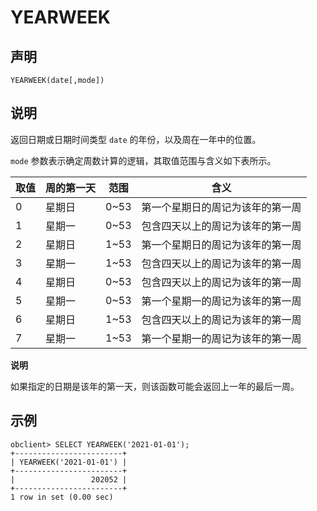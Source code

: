 YEARWEEK 
=============================



声明 
-----------------------

```unknow
YEARWEEK(date[,mode])
```



说明 
-----------------------

返回日期或日期时间类型 `date` 的年份，以及周在一年中的位置。

`mode` 参数表示确定周数计算的逻辑，其取值范围与含义如下表所示。


| 取值 | 周的第一天 |  范围   |        含义        |
|----|-------|-------|------------------|
| 0  | 星期日   | 0\~53 | 第一个星期日的周记为该年的第一周 |
| 1  | 星期一   | 0\~53 | 包含四天以上的周记为该年的第一周 |
| 2  | 星期日   | 1\~53 | 第一个星期日的周记为该年的第一周 |
| 3  | 星期一   | 1\~53 | 包含四天以上的周记为该年的第一周 |
| 4  | 星期日   | 0\~53 | 包含四天以上的周记为该年的第一周 |
| 5  | 星期一   | 0\~53 | 第一个星期一的周记为该年的第一周 |
| 6  | 星期日   | 1\~53 | 包含四天以上的周记为该年的第一周 |
| 7  | 星期一   | 1\~53 | 第一个星期一的周记为该年的第一周 |


**说明**



如果指定的日期是该年的第一天，则该函数可能会返回上一年的最后一周。

示例 
-----------------------

```unknow
obclient> SELECT YEARWEEK('2021-01-01');
+------------------------+
| YEARWEEK('2021-01-01') |
+------------------------+
|                 202052 |
+------------------------+
1 row in set (0.00 sec)
```



